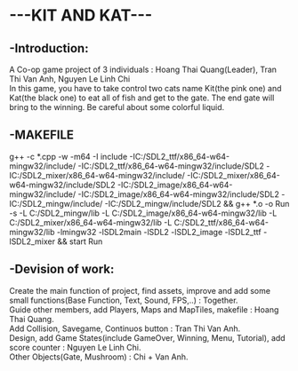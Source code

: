 # ---KIT AND KAT--- <br />
## -Introduction: <br />
A Co-op game project of 3 individuals : Hoang Thai Quang(Leader), Tran Thi Van Anh, Nguyen Le Linh Chi <br />
In this game, you have to take control two cats name Kit(the pink one) and Kat(the black one) to eat all of fish and get to the gate. The end gate will bring to the winning. Be careful about some colorful liquid. <br />

## -MAKEFILE

g++ -c *.cpp -w -m64 -I include -IC:/SDL2_ttf/x86_64-w64-mingw32/include/ -IC:/SDL2_ttf/x86_64-w64-mingw32/include/SDL2 -IC:/SDL2_mixer/x86_64-w64-mingw32/include/ -IC:/SDL2_mixer/x86_64-w64-mingw32/include/SDL2 -IC:/SDL2_image/x86_64-w64-mingw32/include/ -IC:/SDL2_image/x86_64-w64-mingw32/include/SDL2  -IC:/SDL2_mingw/include/ -IC:/SDL2_mingw/include/SDL2 && g++ *.o -o Run -s -L C:/SDL2_mingw/lib -L C:/SDL2_image/x86_64-w64-mingw32/lib -L C:/SDL2_mixer/x86_64-w64-mingw32/lib -L C:/SDL2_ttf/x86_64-w64-mingw32/lib -lmingw32 -lSDL2main -lSDL2 -lSDL2_image -lSDL2_ttf -lSDL2_mixer  && start Run

## -Devision of work: <br />
Create the main function of project, find assets, improve and add some small functions(Base Function, Text, Sound, FPS,..) : Together. <br />
Guide other members, add Players, Maps and MapTiles, makefile : Hoang Thai Quang. <br />
Add Collision, Savegame, Continuos button : Tran Thi Van Anh. <br />
Design, add Game States(include GameOver, Winning, Menu, Tutorial), add score counter  : Nguyen Le Linh Chi. <br />
Other Objects(Gate, Mushroom) : Chi + Van Anh. <br />
